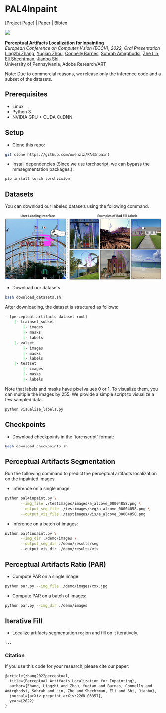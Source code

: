 # PAL4Inpaint
[Project Page] |  [Paper](https://arxiv.org/pdf/2208.03357.pdf) | [Bibtex](https://scholar.googleusercontent.com/scholar.bib?q=info:Hg82KcKaDdkJ:scholar.google.com/&output=citation&scisdr=CgVB6GfVENSznng6iSo:AAGBfm0AAAAAYvc8kSorKdGBazl9ISGg6_ctvVJSZKcJ&scisig=AAGBfm0AAAAAYvc8kZfAWD_WLA7uXggR-vhUdJqL1ybW&scisf=4&ct=citation&cd=-1&hl=en)

<img src="https://github.com/owenzlz/PAL4Inpaint/blob/main/images/teaser.png" style="width:800px;">

**Perceptual Artifacts Localization for Inpainting**\
*European Conference on Computer Vision (ECCV), 2022, Oral Presentation*\
[Lingzhi Zhang](https://owenzlz.github.io/), [Yuqian Zhou](https://yzhouas.github.io/), [Connelly Barnes](http://www.connellybarnes.com/work/), [Sohrab Amirghodsi](https://scholar.google.com/citations?user=aFrtZOIAAAAJ&hl=en), [Zhe Lin](https://sites.google.com/site/zhelin625/), [Eli Shechtman](https://research.adobe.com/person/eli-shechtman/), [Jianbo Shi](https://www.cis.upenn.edu/~jshi/)\
University of Pennsylvania, Adobe Research/ART

Note: Due to commercial reasons, we release only the inference code and a subset of the datasets. 

## Prerequisites
- Linux
- Python 3
- NVIDIA GPU + CUDA CuDNN

## Setup
- Clone this repo:
```bash
git clone https://github.com/owenzlz/PA4Inpaint
```

- Install dependencies (Since we use torchscript, we can bypass the mmsegmentation packages.):
```bash
pip install torch torchvision
```

## Datasets

You can download our labeled datasets using the following command. 

<img src="https://github.com/owenzlz/PA4Inpaint/blob/main/images/user_labels.png" style="width:600px;">

- Download our datasets
```bash
bash download_datasets.sh
```

After downloading, the dataset is structured as follows: 
```bash
- [perceptual artifacts dataset root]
    |- trainset_subset
        |- images
        |- masks
        |- labels
    |- valset
        |- images
        |- masks
        |- labels
    |- testset
        |- images
        |- masks
        |- labels
```

Note that labels and masks have pixel values 0 or 1. To visualize them, you can multiple the images by 255. We provide a simple script 
to visualize a few sampled data. 

```
python visualize_labels.py
```

## Checkpoints

- Download checkpoints in the 'torchscript' format:
```bash
bash download_checkpoints.sh
```



## Perceptual Artifacts Segmentation

Run the following command to predict the perceptual artifacts localization on the inpainted images. 

- Inference on a single image:
```bash
python pal4inpaint.py \
       --img_file ./testimages/images/a_alcove_00004858.png \
       --output_seg_file ./testimages/seg/a_alcove_00004858.png \
       --output_vis_file ./testimages/vis/a_alcove_00004858.png
```

- Inference on a batch of images:
```bash
python pal4inpaint.py \
       --img_dir ./demo/images \
       --output_seg_dir ./demo/results/seg
       --output_vis_dir ./demo/results/vis
```



<!-- <img src="https://github.com/owenzlz/PA4Inpaint/blob/main/images/seg_results.png" style="width:800px;"> -->


## Perceptual Artifacts Ratio (PAR)

- Compute PAR on a single image: 
```bash
python par.py --img_file ./demo/images/xxx.jpg
```

- Compute PAR on a batch of images: 
```bash
python par.py --img_dir ./demo/images
```



## Iterative Fill 

- Localize artifacts segmentation region and fill on it iteratively. 
```bash
...
```



### Citation
If you use this code for your research, please cite our paper:
```
@article{zhang2022perceptual,
  title={Perceptual Artifacts Localization for Inpainting},
  author={Zhang, Lingzhi and Zhou, Yuqian and Barnes, Connelly and Amirghodsi, Sohrab and Lin, Zhe and Shechtman, Eli and Shi, Jianbo},
  journal={arXiv preprint arXiv:2208.03357},
  year={2022}
}
```




